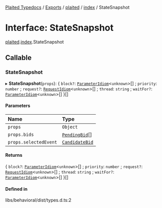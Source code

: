 [Plaited Typedocs](../README.md) / [Exports](../modules.md) / [plaited](../modules/plaited.md) / [index](../modules/plaited.index.md) / StateSnapshot

# Interface: StateSnapshot

[plaited](../modules/plaited.md).[index](../modules/plaited.index.md).StateSnapshot

## Callable

### StateSnapshot

▸ **StateSnapshot**(`props`): { `block?`: [`ParameterIdiom`](../modules/plaited.index.md#parameteridiom)<`unknown`\>[] ; `priority`: `number` ; `request?`: [`RequestIdiom`](../modules/plaited.index.md#requestidiom)<`unknown`\>[] ; `thread`: `string` ; `waitFor?`: [`ParameterIdiom`](../modules/plaited.index.md#parameteridiom)<`unknown`\>[]  }[]

#### Parameters

| Name | Type |
| :------ | :------ |
| `props` | `Object` |
| `props.bids` | [`PendingBid`](../modules/plaited.index.md#pendingbid)[] |
| `props.selectedEvent` | [`CandidateBid`](../modules/plaited.index.md#candidatebid) |

#### Returns

{ `block?`: [`ParameterIdiom`](../modules/plaited.index.md#parameteridiom)<`unknown`\>[] ; `priority`: `number` ; `request?`: [`RequestIdiom`](../modules/plaited.index.md#requestidiom)<`unknown`\>[] ; `thread`: `string` ; `waitFor?`: [`ParameterIdiom`](../modules/plaited.index.md#parameteridiom)<`unknown`\>[]  }[]

#### Defined in

libs/behavioral/dist/types.d.ts:2
